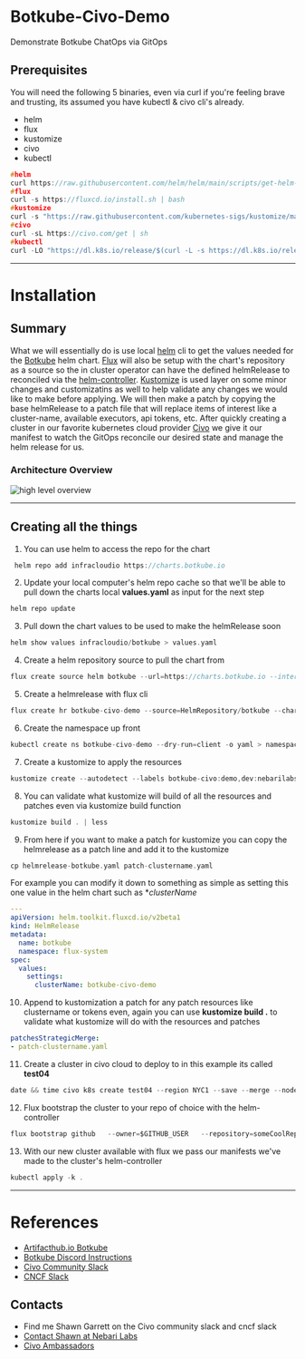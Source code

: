 # Botkube-Civo-Demo
Demonstrate Botkube ChatOps via GitOps

## Prerequisites
You will need the following 5 binaries, even via curl if you're feeling brave and trusting, its assumed you have kubectl & civo cli's already.
- helm
- flux
- kustomize
- civo
- kubectl
```c
#helm
curl https://raw.githubusercontent.com/helm/helm/main/scripts/get-helm-3 | bash
#flux
curl -s https://fluxcd.io/install.sh | bash
#kustomize
curl -s "https://raw.githubusercontent.com/kubernetes-sigs/kustomize/master/hack/install_kustomize.sh"  | bash
#civo
curl -sL https://civo.com/get | sh
#kubectl
curl -LO "https://dl.k8s.io/release/$(curl -L -s https://dl.k8s.io/release/stable.txt)/bin/linux/amd64/kubectl"
```
---
# Installation

## Summary
What we will essentially do is use local [helm](https://helm.sh/) cli to get the values needed for the [Botkube](https://botkube.io/) helm chart. [Flux](https://fluxcd.io/) will also be setup with the chart's repository as a source so the in cluster operator can have the defined helmRelease to reconciled via the [helm-controller](https://fluxcd.io/flux/components/helm/). [Kustomize](https://kustomize.io/) is used layer on some minor changes and customizatins as well to help validate any changes we would like to make before applying. We will then make a patch by copying the base helmRelease to a patch file that will replace items of interest like a cluster-name, available executors, api tokens, etc. After quickly creating a cluster in our favorite kubernetes cloud provider [Civo](https://civo.com/) we give it our manifest to watch the GitOps reconcile our desired state and manage the helm release for us.

### Architecture Overview
![high level overview](https://github.com/nebarilabs/botkube-civo-demo/blob/main/civo-flux-helmController-botkube-discord.png?raw=true)

---
## Creating all the things
1. You can use helm to access the repo for the chart
```c
 helm repo add infracloudio https://charts.botkube.io
```

2. Update your local computer's helm repo cache so that we'll be able to pull down the charts local **values.yaml** as input for the next step
```c
helm repo update
```

3. Pull down the chart values to be used to make the helmRelease soon
```c
helm show values infracloudio/botkube > values.yaml
```

4. Create a helm repository source to pull the chart from
```c
flux create source helm botkube --url=https://charts.botkube.io --interval=720m --export > helmrepo-botkube.yaml
```

5. Create a helmrelease with flux cli
```c
flux create hr botkube-civo-demo --source=HelmRepository/botkube --chart=botkube --values=./values.yaml --target-namespace=botkube-civo-demo --export > helmrelease-botkube.yaml
``` 

6. Create the namespace up front
```c
kubectl create ns botkube-civo-demo --dry-run=client -o yaml > namespace-botkube-civo-demo.yaml
```

7. Create a kustomize to apply the resources
```c
kustomize create --autodetect --labels botkube-civo:demo,dev:nebarilabs --namespace botkube-civo-demo
```

8. You can validate what kustomize will build of all the resources and patches even via kustomize build function
```c
kustomize build . | less
```

9. From here if you want to make a patch for kustomize you can copy the helmrelease as a patch line and add it to the kustomize
```c
cp helmrelease-botkube.yaml patch-clustername.yaml
```
For example you can modify it down to something as simple as setting this one value in the helm chart such as **clusterName*
```yaml
---
apiVersion: helm.toolkit.fluxcd.io/v2beta1
kind: HelmRelease
metadata:
  name: botkube
  namespace: flux-system
spec:
  values:
    settings:
      clusterName: botkube-civo-demo

```
10. Append to kustomization a patch for any patch resources like clustername or tokens even, again you can use **kustomize build .** to validate what kustomize will do with the resources and patches
```yaml
patchesStrategicMerge:
- patch-clustername.yaml
```

11. Create a cluster in civo cloud to deploy to in this example its called **test04**
```c
date && time civo k8s create test04 --region NYC1 --save --merge --nodes 1 --size g4s.kube.small --cluster-type k3s --switch --wait -a Traefik-v2-loadbalancer -a civo-cluster-autoscaler --version 1.27.1-k3s1
```

12. Flux bootstrap the cluster to your repo of choice with the helm-controller
```c
flux bootstrap github   --owner=$GITHUB_USER   --repository=someCoolRepository   --branch=main   --path=datacenters/civo/clusters/test04   --personal --verbose --components=kustomize-controller,source-controller,notification-controller,helm-controller --interval=1m
```

13. With our new cluster available with flux we pass our manifests we've made to the cluster's helm-controller
```c
kubectl apply -k .
```

---
# References
- [Artifacthub.io Botkube](https://artifacthub.io/packages/helm/infracloudio/botkube)
- [Botkube Discord Instructions](https://docs.botkube.io/installation/discord/self-hosted)
- [Civo Community Slack](https://civo-community.slack.com/archives/CMVCKMCN5)
- [CNCF Slack](https://communityinviter.com/apps/cloud-native/cncf)

## Contacts
- Find me Shawn Garrett on the Civo community slack and cncf slack
- [Contact Shawn at Nebari Labs](mailto:shawn@nebarilabs.com)
- [Civo Ambassadors](https://www.civo.com/ambassadors)
